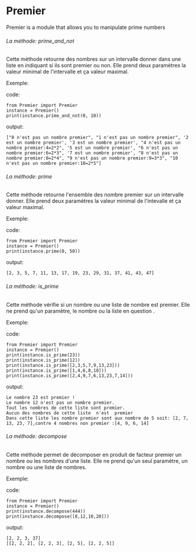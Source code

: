 # Premier
Premier is a module that allows you to manipulate prime numbers

###### La méthode: prime_and_not ######

Cette méthode retourne des nombres sur un intervalle donner dans une liste en indiquant si ils sont premier ou non.
Elle prend deux paramètres la valeur minimal de l'intervalle et ça valeur maximal. 

Exemple:

  code:
  
    from Premier import Premier
    instance = Premier()
    print(instance.prime_and_not(0, 10))
    
  output:
  
    ["0 n'est pas un nombre premier", "1 n'est pas un nombre premier", '2 est un nombre premier', '3 est un nombre premier', "4 n'est pas un nombre premier:4=2*2", '5 est un nombre premier', "6 n'est pas un nombre premier:6=2*3", '7 est un nombre premier', "8 n'est pas un nombre premier:8=2*4", "9 n'est pas un nombre premier:9=3*3", "10 n'est pas un nombre premier:10=2*5"]
    
###### La méthode: prime ######

Cette méthode retourne l'ensemble des nombre premier sur un intervalle donner.
Elle prend deux paramètres la valeur minimal de l'intevalle et ça valeur maximal.

Exemple:
  
  code:
  
    from Premier import Premier
    instance = Premier()
    print(instance.prime(0, 50))
    
  output:
  
    [2, 3, 5, 7, 11, 13, 17, 19, 23, 29, 31, 37, 41, 43, 47]
    
###### La méthode: is_prime #######
  
Cette méthode vérifie si un nombre ou une liste de nombre est premier.
Elle ne prend qu'un paramètre, le nombre ou la liste  en question .
  
Exemple:

  code:
  
    from Premier import Premier
    instance = Premier()
    print(instance.is_prime(23))
    print(instance.is_prime(12))
    print(instance.is_prime([2,3,5,7,9,13,23]))
    print(instance.is_prime([1,4,6,8,10]))
    print(instance.is_prime([2,4,9,7,6,13,23,7,14]))
    
  output:
    
    Le nombre 23 est premier !
    Le nombre 12 n'est pas un nombre premier.
    Tout les nombres de cette liste sont premier.
    Aucun des nombres de cette liste  n'est  premier
    Dans cette liste les nombre premier sont aux nombre de 5 soit: [2, 7, 13, 23, 7],contre 4 nombres non premier :[4, 9, 6, 14]

###### La méthode: decompose ######

Cette méthode permet de décomposer en produit de facteur premier un nombre ou les nombres d'une liste.
Elle ne prend qu'un seul paramètre, un nombre ou une liste de nombres.

Exemple:

  code:
  
    from Premier import Premier
    instance = Premier()
    print(instance.decompose(444))
    print(instance.decompose([8,12,10,20]))
    
  output:
    
    [2, 2, 3, 37]
    [[2, 2, 2], [2, 2, 3], [2, 5], [2, 2, 5]]
    
 
